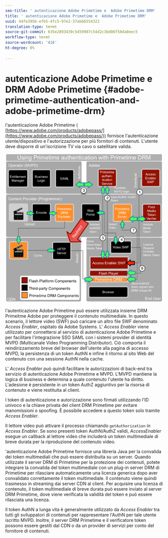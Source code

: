 ```yaml
---
seo-title: ' autenticazione Adobe Primetime e  Adobe Primetime DRM'
title: ' autenticazione Adobe Primetime e  Adobe Primetime DRM'
uuid: 44fe3956-efb5-4fc5-97e2-37abb6554322
translation-type: tm+mt
source-git-commit: 635e2893439c5459907c54d2c3bd86f58da0eec5
workflow-type: tm+mt
source-wordcount: '416'
ht-degree: 0%

---
```



#  autenticazione Adobe Primetime e  DRM Adobe Primetime {#adobe-primetime-authentication-and-adobe-primetime-drm}

 l&#39;autenticazione Adobe Primetime ( [https://www.adobe.com/products/adobepass/](https://www.adobe.com/products/adobepass/)) fornisce l&#39;autenticazione utente/dispositivo e l&#39;autorizzazione per più fornitori di contenuti. L&#39;utente deve disporre di un&#39;iscrizione TV via cavo o satellitare valida.

<!--<a id="fig_cln_bc2_44"></a>-->

![](assets/AdobePass_web.png)

 l&#39;autenticazione Adobe Primetime può essere utilizzata insieme  DRM Primeitme Adobe per proteggere il contenuto multimediale. In questo scenario, il lettore video (SWF) può caricare un altro file SWF denominato *Access Enabler*, ospitato da  Adobe Systems. L&#39; *Access Enabler* viene utilizzato per connettersi al servizio di autenticazione Adobe Primetime  e per facilitare l&#39;integrazione SSO SAML con i sistemi provider di identità MVPD (Multicanale Video Programming Distributor). Ciò comporta il reindirizzamento breve del browser dell&#39;utente alla pagina di accesso MVPD, la persistenza di un token AuthN e infine il ritorno al sito Web del contenuto con una sessione AuthN nella cache.

L&#39; *Access Enabler* può quindi facilitare le autorizzazioni di back-end tra  servizio di autenticazione Adobe Primetime e MVPD. L&#39;MVPD mantiene la logica di business e determina a quale contenuto l&#39;utente ha diritto. L&#39;adesione è persistente in un token AuthZ aggiuntivo per la risorsa di contenuto e viene restituita al client.

I token di autenticazione e autorizzazione sono firmati utilizzando l&#39;ID univoco e la chiave privata del client DRM Primetime per evitare manomissioni o spoofing. È possibile accedere a questo token solo tramite *Access Enabler*.

Il lettore video può attivare il processo chiamando `getAuthorization` in *Access Enabler*. Se sono presenti token AuthN/AuthZ validi, *AccessEnabler* esegue un callback al lettore video che includerà un token multimediale di breve durata per la riproduzione del contenuto video.

&#39;autenticazione Adobe Primetime fornisce una libreria Java per la convalida dei token multimediali che può essere distribuita su un server. Quando utilizzate il server DRM di Primetime per la protezione dei contenuti, potete integrare la convalida del token multimediale con un plug-in server DRM di Primetime per rilasciare automaticamente una licenza generica dopo aver convalidato correttamente il token multimediale. Il contenuto viene quindi trasmesso in streaming dai server CDN al client. Per acquisire una licenza di contenuto, il token multimediale di breve durata può essere inviato al server DRM Primetime, dove viene verificata la validità del token e può essere rilasciata una licenza.

Il token AuthN a lunga vita è generalmente utilizzato da *Access Enabler* tra tutti gli sviluppatori di contenuti per rappresentare l&#39;AuthN per tale utente iscritto MVPD. Inoltre, il server DRM Primetime e il verificatore token possono essere gestiti dal CDN o da un provider di servizi per conto del fornitore di contenuti.